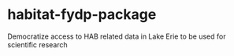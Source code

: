 # habitat-fydp-package
Democratize access to HAB related data in Lake Erie to be used for scientific research
